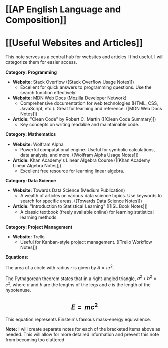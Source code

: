 # [[AP English Language and Composition]]
# [[Useful Websites and Articles]]

This note serves as a central hub for websites and articles I find useful.  I will categorize them for easier access.

**Category: Programming**

* **Website:** Stack Overflow  ([Stack Overflow Usage Notes]])
    * Excellent for quick answers to programming questions.  Use the search function effectively!
* **Website:** MDN Web Docs (Mozilla Developer Network)
    * Comprehensive documentation for web technologies (HTML, CSS, JavaScript, etc.).  Great for learning and reference. ([MDN Web Docs Notes]])
* **Article:** "Clean Code" by Robert C. Martin ([[Clean Code Summary]])
    *  Key concepts on writing readable and maintainable code.


**Category: Mathematics**

* **Website:** Wolfram Alpha
    * Powerful computational engine. Useful for symbolic calculations, data analysis, and more. ([Wolfram Alpha Usage Notes]])
* **Article:** Khan Academy's Linear Algebra Course ([[Khan Academy Linear Algebra Notes]])
    * Excellent free resource for learning linear algebra.


**Category:  Data Science**

* **Website:** Towards Data Science (Medium Publication)
    *  A wealth of articles on various data science topics.  Use keywords to search for specific areas. ([Towards Data Science Notes]])
* **Article:**  "Introduction to Statistical Learning" ([[ISL Book Notes]])
    * A classic textbook (freely available online) for learning statistical learning methods.


**Category: Project Management**

* **Website:** Trello
    *  Useful for Kanban-style project management. ([Trello Workflow Notes]])


**Equations:**

The area of a circle with radius $r$ is given by $A = \pi r^2$.

The Pythagorean theorem states that in a right-angled triangle, $a^2 + b^2 = c^2$, where $a$ and $b$ are the lengths of the legs and $c$ is the length of the hypotenuse.


## $$E = mc^2$$


This equation represents Einstein's famous mass-energy equivalence.


**Note:**  I will create separate notes for each of the bracketed items above as needed.  This will allow for more detailed information and prevent this note from becoming too cluttered.

